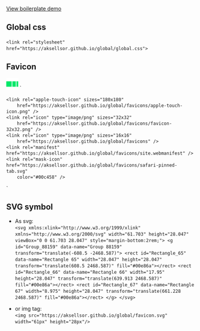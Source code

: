 [View boilerplate demo](https://aksellsor.github.io/boilerplate/)

## Global css
`<link rel="stylesheet" href="https://aksellsor.github.io/global/global.css">`

## Favicon
![image](./favicons/favicon-32x32.png)
`
   <!-- FAVICONS -->
    <link rel="apple-touch-icon" sizes="180x180"
        href="https://aksellsor.github.io/global/favicons/apple-touch-icon.png" />
    <link rel="icon" type="image/png" sizes="32x32"
        href="https://aksellsor.github.io/global/favicons/favicon-32x32.png" />
    <link rel="icon" type="image/png" sizes="16x16"
        href="https://aksellsor.github.io/global/favicons" />
    <link rel="manifest" href="https://aksellsor.github.io/global/favicons/site.webmanifest" />
    <link rel="mask-icon" href="https://aksellsor.github.io/global/favicons/safari-pinned-tab.svg"
        color="#00c458" />
`

## SVG symbol
* As svg:<br/>
  `<svg xmlns:xlink="http://www.w3.org/1999/xlink" xmlns="http://www.w3.org/2000/svg" width="61.703" height="28.047"
    viewBox="0 0 61.703 28.047" style="margin-bottom:2rem;">
    <g id="Group_88159" data-name="Group 88159" transform="translate(-608.5 -2468.587)">
      <rect id="Rectangle_65" data-name="Rectangle 65" width="28.047" height="28.047"
        transform="translate(608.5 2468.587)" fill="#00e86a"></rect>
      <rect id="Rectangle_66" data-name="Rectangle 66" width="17.95" height="28.047"
        transform="translate(639.913 2468.587)" fill="#00e86a"></rect>
      <rect id="Rectangle_67" data-name="Rectangle 67" width="8.975" height="28.047"
        transform="translate(661.228 2468.587)" fill="#00e86a"></rect>
    </g>
  </svg>`

* or img tag:<br/>
`<img src="https://aksellsor.github.io/global/favicon.svg" width="61px" height="28px"/>`
